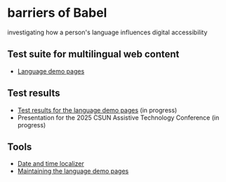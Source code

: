# barriers of Babel

investigating how a person's language influences digital accessibility

## Test suite for multilingual web content

* [Language demo pages](lang-pages.md)

## Test results

* [Test results for the language demo pages](research/lang-results.html) (in progress)
* Presentation for the 2025 CSUN Assistive Technology Conference (in progress)

## Tools

* [Date and time localizer](utility/date-time-localizer.html)
* [Maintaining the language demo pages](lang-maintenance.md)
